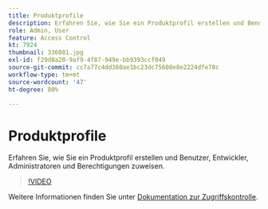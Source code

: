 ```yaml
---
title: Produktprofile
description: Erfahren Sie, wie Sie ein Produktprofil erstellen und Benutzer, Entwickler, Administratoren und Berechtigungen zuweisen.
role: Admin, User
feature: Access Control
kt: 7924
thumbnail: 336081.jpg
exl-id: f29d8a20-9af9-4f87-949e-bb9393ccf049
source-git-commit: cc7a77c4dd380ae1bc23dc75608e8e2224dfe78c
workflow-type: tm+mt
source-wordcount: '47'
ht-degree: 80%

---
```


# Produktprofile

Erfahren Sie, wie Sie ein Produktprofil erstellen und Benutzer, Entwickler, Administratoren und Berechtigungen zuweisen.

>[!VIDEO](https://video.tv.adobe.com/v/336081?quality=12&learn=on)

Weitere Informationen finden Sie unter [Dokumentation zur Zugriffskontrolle](https://experienceleague.adobe.com/docs/experience-platform/access-control/home.html).